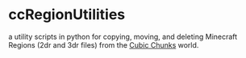 # ccRegionUtilities
a utility scripts in python for copying, moving, and deleting Minecraft Regions (2dr and 3dr files) from the [Cubic Chunks](https://github.com/OpenCubicChunks/CubicChunks) world.
